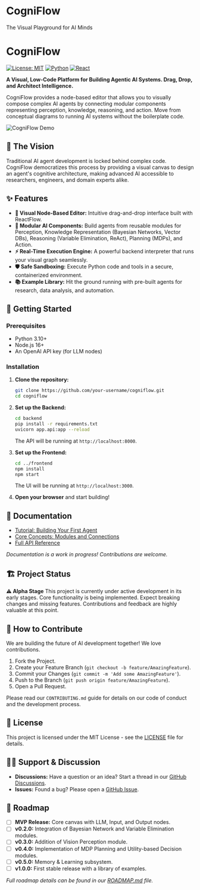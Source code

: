 # CogniFlow
The Visual Playground for AI Minds
# CogniFlow

[![License: MIT](https://img.shields.io/badge/License-MIT-yellow.svg)](https://opensource.org/licenses/MIT)
[![Python](https://img.shields.io/badge/Python-3.10%2B-blue)](https://www.python.org/)
[![React](https://img.shields.io/badge/React-18%2B-61dafb)](https://reactjs.org/)

**A Visual, Low-Code Platform for Building Agentic AI Systems. Drag, Drop, and Architect Intelligence.**

CogniFlow provides a node-based editor that allows you to visually compose complex AI agents by connecting modular components representing perception, knowledge, reasoning, and action. Move from conceptual diagrams to running AI systems without the boilerplate code.

![CogniFlow Demo](path/to/your/demo/gif/or/image.png) *<!-- You'll add a link here later -->*

## 🧠 The Vision

Traditional AI agent development is locked behind complex code. CogniFlow democratizes this process by providing a visual canvas to design an agent's cognitive architecture, making advanced AI accessible to researchers, engineers, and domain experts alike.

## ✨ Features

*   **🧩 Visual Node-Based Editor:** Intuitive drag-and-drop interface built with ReactFlow.
*   **🔧 Modular AI Components:** Build agents from reusable modules for Perception, Knowledge Representation (Bayesian Networks, Vector DBs), Reasoning (Variable Elimination, ReAct), Planning (MDPs), and Action.
*   **⚡ Real-Time Execution Engine:** A powerful backend interpreter that runs your visual graph seamlessly.
*   **🛡️ Safe Sandboxing:** Execute Python code and tools in a secure, containerized environment.
*   **📚 Example Library:** Hit the ground running with pre-built agents for research, data analysis, and automation.

## 🚀 Getting Started

### Prerequisites

*   Python 3.10+
*   Node.js 16+
*   An OpenAI API key (for LLM nodes)

### Installation

1.  **Clone the repository:**
    ```bash
    git clone https://github.com/your-username/cogniflow.git
    cd cogniflow
    ```

2.  **Set up the Backend:**
    ```bash
    cd backend
    pip install -r requirements.txt
    uvicorn app.api:app --reload
    ```
    The API will be running at `http://localhost:8000`.

3.  **Set up the Frontend:**
    ```bash
    cd ../frontend
    npm install
    npm start
    ```
    The UI will be running at `http://localhost:3000`.

4.  **Open your browser** and start building!

## 📖 Documentation

*   [Tutorial: Building Your First Agent](docs/getting_started.md)
*   [Core Concepts: Modules and Connections](docs/core_concepts.md)
*   [Full API Reference](docs/api_reference.md)

*Documentation is a work in progress! Contributions are welcome.*

## 🏗️ Project Status

**⚠️ Alpha Stage**
This project is currently under active development in its early stages. Core functionality is being implemented. Expect breaking changes and missing features. Contributions and feedback are highly valuable at this point.

## 🤝 How to Contribute

We are building the future of AI development together! We love contributions.

1.  Fork the Project.
2.  Create your Feature Branch (`git checkout -b feature/AmazingFeature`).
3.  Commit your Changes (`git commit -m 'Add some AmazingFeature'`).
4.  Push to the Branch (`git push origin feature/AmazingFeature`).
5.  Open a Pull Request.

Please read our `CONTRIBUTING.md` guide for details on our code of conduct and the development process.

## 📜 License

This project is licensed under the MIT License - see the [LICENSE](LICENSE) file for details.

## 🙋‍♂️ Support & Discussion

*   **Discussions:** Have a question or an idea? Start a thread in our [GitHub Discussions](https://github.com/your-username/cogniflow/discussions).
*   **Issues:** Found a bug? Please open a [GitHub Issue](https://github.com/your-username/cogniflow/issues).

## 🧭 Roadmap

*   [ ] **MVP Release:** Core canvas with LLM, Input, and Output nodes.
*   [ ] **v0.2.0:** Integration of Bayesian Network and Variable Elimination modules.
*   [ ] **v0.3.0:** Addition of Vision Perception module.
*   [ ] **v0.4.0:** Implementation of MDP Planning and Utility-based Decision modules.
*   [ ] **v0.5.0:** Memory & Learning subsystem.
*   [ ] **v1.0.0:** First stable release with a library of examples.

*Full roadmap details can be found in our [ROADMAP.md](ROADMAP.md) file.*
